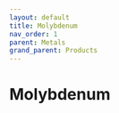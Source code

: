 ```yaml
---
layout: default
title: Molybdenum
nav_order: 1
parent: Metals
grand_parent: Products
---
```


# Molybdenum
